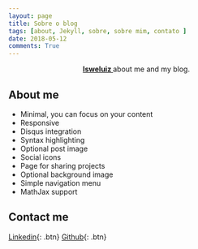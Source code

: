 ```yaml
---
layout: page
title: Sobre o blog 
tags: [about, Jekyll, sobre, sobre mim, contato ]
date: 2018-05-12
comments: True
---
```

    
<center><a href="http://isweluiz.com.br"><b>Isweluiz </b></a>about me and my blog. </center>

## About me 
* Minimal, you can focus on your content
* Responsive
* Disqus integration
* Syntax highlighting
* Optional post image
* Social icons
* Page for sharing projects
* Optional background image
* Simple navigation menu
* MathJax support

## Contact me

[Linkedin](https://www.linkedin.com/in/isweluiz/){: .btn}  [Github](https://github.com/isweluiz){: .btn}
